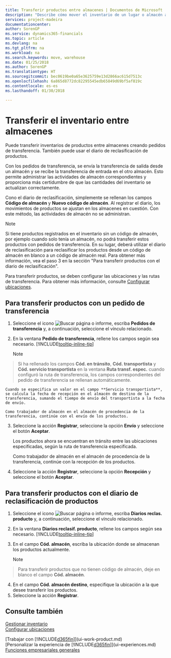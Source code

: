 ```yaml
---
title: Transferir productos entre almacenes | Documentos de Microsoft
description: "Describe cómo mover el inventario de un lugar o almacén a otro con el diario de reclasificación o con pedidos de transferencia."
services: project-madeira
documentationcenter: 
author: SorenGP
ms.service: dynamics365-financials
ms.topic: article
ms.devlang: na
ms.tgt_pltfrm: na
ms.workload: na
ms.search.keywords: move, warehouse
ms.date: 01/25/2018
ms.author: SorenGP
ms.translationtype: HT
ms.sourcegitcommit: bec0619be0a65e3625759e13d2866ac615d7513c
ms.openlocfilehash: 6a865d8772dc82295545edb65849d69bf5af819c
ms.contentlocale: es-es
ms.lasthandoff: 01/30/2018

---
```

# <a name="transfer-inventory-between-locations"></a>Transferir el inventario entre almacenes
Puede transferir inventarios de productos entre almacenes creando pedidos de transferencia. También puede usar el diario de reclasificación de productos.

Con los pedidos de transferencia, se envía la transferencia de salida desde un almacén y se recibe la transferencia de entrada en el otro almacén. Esto permite administrar las actividades de almacén correspondientes y proporciona más certidumbre de que las cantidades del inventario se actualizan correctamente.

Cono el diario de reclasificación, simplemente se rellenan los campos **Código de almacén** y **Nuevo código de almacén**. Al registrar el diario, los movimientos de productos se ajustan en los almacenes en cuestión. Con este método, las actividades de almacén no se administran.

> [!NOTE]  
>   Si tiene productos registrados en el inventario sin un código de almacén, por ejemplo cuando solo tenía un almacén, no podrá transferir estos productos con pedidos de transferencia. En su lugar, deberá utilizar el diario de reclasificación para reclasificar los productos desde un código de almacén en blanco a un código de almacén real.  Para obtener más información, vea el paso 3 en la sección "Para transferir productos con el diario de reclasificación".

Para transferir productos, se deben configurar las ubicaciones y las rutas de transferencia. Para obtener más información, consulte [Configurar ubicaciones](inventory-how-setup-locations.md).

## <a name="to-transfer-items-with-a-transfer-order"></a>Para transferir productos con un pedido de transferencia
1. Seleccione el icono ![Buscar página o informe](media/ui-search/search_small.png "icono Buscar página o informe"), escriba **Pedidos de transferencia** y, a continuación, seleccione el vínculo relacionado.
2. En la ventana **Pedido de transferencia**, rellene los campos según sea necesario. [!INCLUDE[tooltip-inline-tip](includes/tooltip-inline-tip_md.md)]

    > [!NOTE]  
>   Si ha rellenado los campos **Cód. en tránsito**, **Cód. transportista** y **Cód. servicio transportista** en la ventana **Ruta transf. espec.** cuando configuró la ruta de transferencia, los campos correspondientes del pedido de transferencia se rellenan automáticamente.

    Cuando se especifica un valor en el campo **Servicio transportista**, se calcula la fecha de recepción en el almacén de destino de la transferencia, sumando el tiempo de envío del transportista a la fecha de envío.

    Como trabajador de almacén en el almacén de procedencia de la transferencia, continúe con el envío de los productos.
3. Seleccione la acción **Registrar**, seleccione la opción **Envío** y seleccione el botón **Aceptar**.

    Los productos ahora se encuentran en tránsito entre las ubicaciones especificadas, según la ruta de transferencia especificada.

    Como trabajador de almacén en el almacén de procedencia de la transferencia, continúe con la recepción de los productos.
4. Seleccione la acción **Registrar**, seleccione la opción **Recepción** y seleccione el botón **Aceptar**.

## <a name="to-transfer-items-with-the-item-reclassification-journal"></a>Para transferir productos con el diario de reclasificación de productos
1. Seleccione el icono ![Buscar página o informe](media/ui-search/search_small.png "icono Buscar página o informe"), escriba **Diarios reclas. producto** y, a continuación, seleccione el vínculo relacionado.
2. En la ventana **Diarios reclasif. producto**, rellene los campos según sea necesario. [!INCLUDE[tooltip-inline-tip](includes/tooltip-inline-tip_md.md)]
3. En el campo **Cód. almacén**, escriba la ubicación donde se almacenan los productos actualmente.

    > [!NOTE]  
>   Para transferir productos que no tienen código de almacén, deje en blanco el campo **Cód. almacén**.
4. En el campo **Cód. almacén destino**, especifique la ubicación a la que desee transferir los productos.
5. Seleccione la acción **Registrar**.

## <a name="see-also"></a>Consulte también
[Gestionar inventario](inventory-manage-inventory.md)  
[Configurar ubicaciones](inventory-how-setup-locations.md)  

[Trabajar con [!INCLUDE[d365fin](includes/d365fin_md.md)]](ui-work-product.md)  
[Personalizar la experiencia de [!INCLUDE[d365fin](includes/d365fin_md.md)]](ui-experiences.md)  
[Funciones empresariales generales](ui-across-business-areas.md)

